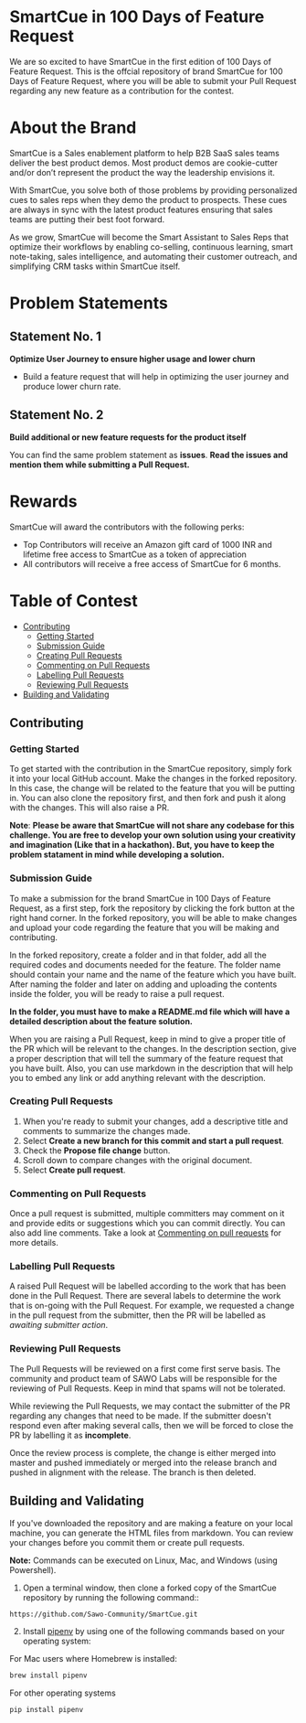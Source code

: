 # SmartCue in 100 Days of Feature Request

We are so excited to have SmartCue in the first edition of 100 Days of Feature Request. This is the offcial repository of brand SmartCue for 100 Days of Feature Request, where you will be able to submit your Pull Request regarding any new feature as a contribution for the contest.

# About the Brand

SmartCue is a Sales enablement platform to help B2B SaaS sales teams deliver the best product demos. Most product demos are cookie-cutter and/or don’t represent the product the way the leadership envisions it.

With SmartCue, you solve both of those problems by providing personalized cues to sales reps when they demo the product to prospects. These cues are always in sync with the latest product features ensuring that sales teams are putting their best foot forward. 

As we grow, SmartCue will become the Smart Assistant to Sales Reps that optimize their workflows by enabling co-selling, continuous learning, smart note-taking, sales intelligence, and automating their customer outreach, and simplifying CRM tasks within SmartCue itself.

# Problem Statements

## Statement No. 1

**Optimize User Journey to ensure higher usage and lower churn**

- Build a feature request that will help in optimizing the user journey and produce lower churn rate.

## Statement No. 2

**Build additional or new feature requests for the product itself**

You can find the same problem statement as **issues**. <b>Read the issues and mention them while submitting a Pull Request.</b>

# Rewards

SmartCue will award the contributors with the following perks:

- Top Contributors will receive an Amazon gift card of 1000 INR and lifetime free access to SmartCue as a token of appreciation
- All contributors will receive a free access of SmartCue for 6 months.

# Table of Contest

* [Contributing](#contributing)
     * [Getting Started](#getting-started)
     * [Submission Guide](#submission-guide)
     * [Creating Pull Requests](#creating-pull-requests)
     * [Commenting on Pull Requests](#commenting-on-pull-requests)
     * [Labelling Pull Requests](#labelling-pull-requests)
     * [Reviewing Pull Requests](#reviewing-pull-requests)
* [Building and Validating](#building-and-validating)

## Contributing

### Getting Started

To get started with the contribution in the SmartCue repository, simply fork it into your local GitHub account. Make the changes in the forked repository. In this case, the change will be related to the feature that you will be putting in. You can also clone the repository first, and then fork and push it along with the changes. This will also raise a PR.

**Note**: <b>Please be aware that SmartCue will not share any codebase for this challenge. You are free to develop your own solution using your creativity and imagination (Like that in a hackathon). But, you have to keep the problem statament in mind while developing a solution.</b>

### Submission Guide

To make a submission for the brand SmartCue in 100 Days of Feature Request, as a first step, fork the repository by clicking the fork button at the right hand corner. In the forked repository, you will be able to make changes and upload your code regarding the feature that you will be making and contributing. 

In the forked repository, create a folder and in that folder, add all the required codes and documents needed for the feature. The folder name should contain your name and the name of the feature which you have built. After naming the folder and later on adding and uploading the contents inside the folder, you will be ready to raise a pull request.

**In the folder, you must have to make a README.md file which will have a detailed description about the feature solution.**

When you are raising a Pull Request, keep in mind to give a proper title of the PR which will be relevant to the changes. In the description section, give a proper description that will tell the summary of the feature request that you have built. Also, you can use markdown in the description that will help you to embed any link or add anything relevant with the description.

### Creating Pull Requests

1. When you're ready to submit your changes, add a descriptive title and comments to summarize the changes made.
2. Select **Create a new branch for this commit and start a pull request**.
3. Check the **Propose file change** button.
4. Scroll down to compare changes with the original document.
5. Select **Create pull request**. 

### Commenting on Pull Requests

Once a pull request is submitted, multiple committers may comment on it and provide edits or suggestions which you can commit directly. You can also add line comments. Take a look at [Commenting on pull requests](https://help.github.com/en/github/collaborating-with-issues-and-pull-requests/commenting-on-a-pull-request) for more details.

### Labelling Pull Requests

A raised Pull Request will be labelled according to the work that has been done in the Pull Request. There are several labels to determine the work that is on-going with the Pull Request. For example, we requested a change in the pull request from the submitter, then the PR will be labelled as *awaiting submitter action*. 

### Reviewing Pull Requests

The Pull Requests will be reviewed on a first come first serve basis. The community and product team of SAWO Labs will be responsible for the reviewing of Pull Requests. Keep in mind that spams will not be tolerated. 

While reviewing the Pull Requests, we may contact the submitter of the PR regarding any changes that need to be made. If the submitter doesn't respond even after making several calls, then we will be forced to close the PR by labelling it as **incomplete**.

Once the review process is complete, the change is either merged into master and pushed immediately or merged into the release branch and pushed in alignment with the release. The branch is then deleted.

## Building and Validating

If you've downloaded the repository and are making a feature on your local machine, you can generate the HTML files from markdown. You can review your changes before you commit them or create pull requests.

**Note:** Commands can be executed on Linux, Mac, and Windows (using Powershell).

1. Open a terminal window, then clone a forked copy of the SmartCue repository by running the following command::
```sh
https://github.com/Sawo-Community/SmartCue.git
```
2. Install [pipenv](https://docs.pipenv.org/) by using one of the following commands based on your operating system:

For Mac users where Homebrew is installed:
```sh
brew install pipenv  
```
For other operating systems
```python
pip install pipenv 
```
